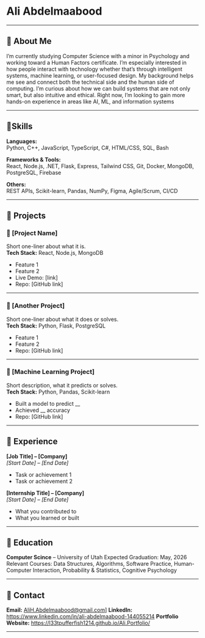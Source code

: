 # Ali Abdelmaabood


---

## 🔹 About Me

I’m currently studying Computer Science with a minor in Psychology and working toward a Human Factors certificate. I’m especially interested in how people interact with technology whether that’s through intelligent systems, machine learning, or user-focused design. My background helps me see and connect both the technical side and the human side of computing. I’m curious about how we can build systems that are not only smart, but also intuitive and ethical. Right now, I’m looking to gain more hands-on experience in areas like AI, ML, and information systems


---

## 🔹Skills

**Languages:**  
Python, C++, JavaScript, TypeScript, C#, HTML/CSS, SQL, Bash

**Frameworks & Tools:**  
React, Node.js, .NET, Flask, Express, Tailwind CSS, Git, Docker, MongoDB, PostgreSQL, Firebase

**Others:**  
REST APIs, Scikit-learn, Pandas, NumPy, Figma, Agile/Scrum, CI/CD

---

## 🔹 Projects

### 📁 [Project Name]
Short one-liner about what it is.  
**Tech Stack:** React, Node.js, MongoDB  
- Feature 1  
- Feature 2  
- Live Demo: [link]  
- Repo: [GitHub link]

---

### 📁 [Another Project]
Short one-liner about what it does or solves.  
**Tech Stack:** Python, Flask, PostgreSQL  
- Feature 1  
- Feature 2  
- Repo: [GitHub link]

---

### 📁 [Machine Learning Project]
Short description, what it predicts or solves.  
**Tech Stack:** Python, Pandas, Scikit-learn  
- Built a model to predict __  
- Achieved __ accuracy  
- Repo: [GitHub link]

---

## 🔹 Experience

**[Job Title] – [Company]**  
_[Start Date] – [End Date]_  
- Task or achievement 1  
- Task or achievement 2  

**[Internship Title] – [Company]**  
_[Start Date] – [End Date]_  
- What you contributed to  
- What you learned or built  

---

## 🔹 Education

**Computer Scince** – University of Utah
Expected Graduation: May, 2026  
Relevant Courses: Data Structures, Algorithms, Software Practice, Human-Computer Interaction, Probability & Statistics, Cognitive Psychology

---

## 🔹 Contact

**Email:** AliH.Abdelmaabood@gmail.com]
**LinkedIn:** https://www.linkedin.com/in/ali-abdelmaabood-144055214 
**Portfolio Website:** https://l33tpufferfish1214.github.io/Ali.Portfolio/ 

---

